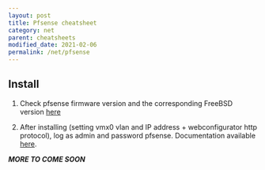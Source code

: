 ```yaml
---
layout: post
title: Pfsense cheatsheet
category: net
parent: cheatsheets
modified_date: 2021-02-06
permalink: /net/pfsense
---
```


## Install

1. Check pfsense firmware version and the corresponding FreeBSD version [here](https://docs.netgate.com/pfsense/en/latest/releases/versions-of-pfsense-and-freebsd.html)

2. After installing (setting vmx0 vlan and IP address + webconfigurator http protocol), log as admin and password pfsense.
Documentation available [here](https://docs.netgate.com/pfsense/en/latest/usermanager/pfsense-default-username-and-password.html).

***MORE TO COME SOON***
